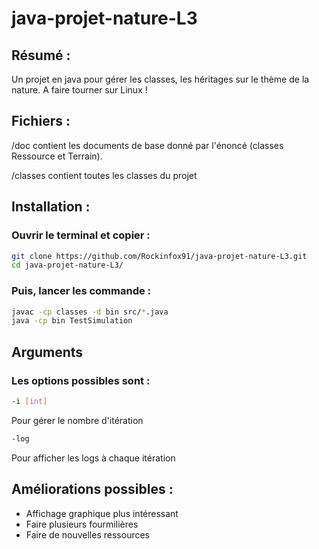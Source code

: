 # java-projet-nature-L3
## Résumé :
Un projet en java pour gérer les classes, les héritages sur le thème de la nature.
A faire tourner sur Linux !

## Fichiers :
/doc contient les documents de base donné par l'énoncé (classes Ressource et Terrain).

/classes contient toutes les classes du projet

## Installation : 

### Ouvrir le terminal et copier :

```sh
git clone https://github.com/Rockinfox91/java-projet-nature-L3.git
cd java-projet-nature-L3/
```

### Puis, lancer les commande :
```sh
javac -cp classes -d bin src/*.java
java -cp bin TestSimulation
```

## Arguments
### Les options possibles sont :
```sh
-i [int]
```
Pour gérer le nombre d'itération

```sh
-log
```
Pour afficher les logs à chaque itération

## Améliorations possibles :

- Affichage graphique plus intéressant
- Faire plusieurs fourmilières
- Faire de nouvelles ressources
